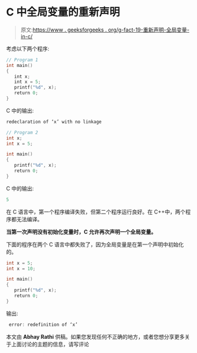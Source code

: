 # C 中全局变量的重新声明

> 原文:[https://www . geeksforgeeks . org/g-fact-19-重新声明-全局变量-in-c/](https://www.geeksforgeeks.org/g-fact-19-redeclaration-of-global-variable-in-c/)

考虑以下两个程序:

```cpp
// Program 1
int main()
{
   int x;
   int x = 5;
   printf("%d", x);
   return 0; 
}
```

C 中的输出:

```cpp
redeclaration of ‘x’ with no linkage
```

```cpp
// Program 2
int x;
int x = 5;

int main()
{
   printf("%d", x);
   return 0; 
}
```

C 中的输出:

```cpp
5
```

在 C 语言中，第一个程序编译失败，但第二个程序运行良好。在 C++中，两个程序都无法编译。

 **当第一次声明没有初始化变量时，C 允许再次声明一个全局变量。**

下面的程序在两个 C 语言中都失败了，因为全局变量是在第一个声明中初始化的。

```cpp
int x = 5;
int x = 10;

int main()
{
   printf("%d", x);
   return 0;
}
```

输出:

```cpp
 error: redefinition of ‘x’
```

本文由 **Abhay Rathi** 供稿。如果您发现任何不正确的地方，或者您想分享更多关于上面讨论的主题的信息，请写评论
